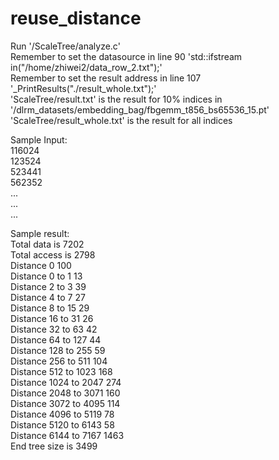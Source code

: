 # reuse_distance

Run '/ScaleTree/analyze.c'  
Remember to set the datasource in line 90 'std::ifstream in("/home/zhiwei2/data_row_2.txt");'   
Remember to set the result address in line 107 '_PrintResults("./result_whole.txt");'  
'ScaleTree/result.txt' is the result for 10% indices in '/dlrm_datasets/embedding_bag/fbgemm_t856_bs65536_15.pt'  
'ScaleTree/result_whole.txt' is the result for all indices  


Sample Input:   
 116024  
 123524  
 523441  
 562352    
 ...  
 ...  
 ...  

Sample result:  
  Total data is 7202  
  Total access is 2798  
  Distance 0     100  
  Distance 0 to 1        13  
  Distance 2 to 3        39  
  Distance 4 to 7        27  
  Distance 8 to 15       29  
  Distance 16 to 31      26  
  Distance 32 to 63      42  
  Distance 64 to 127     44  
  Distance 128 to 255    59  
  Distance 256 to 511    104  
  Distance 512 to 1023   168  
  Distance 1024 to 2047  274  
  Distance 2048 to 3071  160  
  Distance 3072 to 4095  114  
  Distance 4096 to 5119  78  
  Distance 5120 to 6143  58  
  Distance 6144 to 7167  1463  
  End tree size is 3499  
